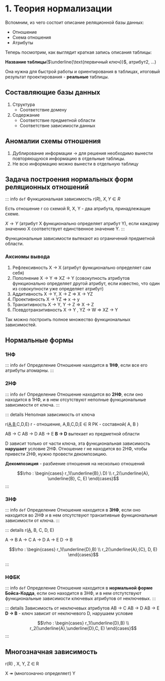 # 1. Теория нормализации

Вспомним, из чего состоит описание реляционной базы данных:

+ Отношение
+ Схема отношения
+ Атрибуты

Теперь посмотрим, как выглядит краткая запись описания таблицы:

**Название таблицы**($\underline{\text{первичный ключ}}$, атрибут2, ...)

Она нужна для быстрой работы и ориентирования в таблицах, итоговый результат проектирования - **реальные** таблицы.

## Составляющие базы данных

1. Структура
   + Соответствие домену
2. Содержание
   + Соответствие предметной области
   + Соответствие зависимости данных

## Аномалии схемы отношения

1. Дублирование информации $\rightarrow$ для решения необходимо вынести повторяющуюся информацию в отдельные таблицы.
2. Не всю информацию можно вынести в отдельную таблицу

## Задача построения нормальных форм реляционных отношений

::: info `def` Функциональная зависимость
$r(R), \ X,Y \in R$

Есть отношение r со схемой R, X, Y - два атрибута, принадлежащие схеме.

$X \rightarrow Y$ (атрибут X функционально определяет атрибут Y), если каждому значению X соответствует единственное значение Y.
:::

Функциональные зависимости вытекают из ограничений предметной области.

### Аксиомы вывода

1. Рефлексивность X $\rightarrow$ X (атрибут функционально определяет сам себя)
2. Пополнение X $\rightarrow$ Y $\Rightarrow$ XZ $\rightarrow$ Y (совокупность атрибутов функционально определяет другой атрибут, если известно, что один из совокупности уже определяет атрибут)
3. Аддитивность X $\rightarrow$ Y, X $\rightarrow$ Z $\Rightarrow$ X $\rightarrow$ YZ
4. Проективность X $\rightarrow$ YZ $\Rightarrow$ x $\rightarrow$ y
5. Транзитивность X $\rightarrow$ Y, Y $\rightarrow$ Z $\Rightarrow$ X $\rightarrow$ Z
6. Псевдотранзитивность X $\rightarrow$ Y , YZ $\rightarrow$ W $\Rightarrow$ XZ $\rightarrow$ Y

Так можно построить полное множество функциональных зависимостей.

## Нормальные формы

### 1НФ

::: info `def` Определение
Отношение находится в **1НФ**, если все его атрибуты атомарны.
:::

### 2НФ

::: info `def` Определение
Отношение находится во **2НФ**, если оно находится в 1НФ, и в нем отсутствуют неполные функциональные зависимости от ключа.
:::

::: details Неполная зависимость от ключа

r(<u>A</u>,<u>B</u>,C,D,E)
r - отношение, A,B,C,D,E $\in$ R
PK - составной( A, B )

AB $\rightarrow$ C
AB $\rightarrow$ D
AB $\rightarrow$ E
**B $\rightarrow$ D** вытекает из предметной области

D зависит только от части ключа, эта функциональная зависимость **нарушает** условие 2НФ. Отношение r не находится во 2НФ, чтобы привести 2НФ, нужно провести декомпозицию.

**Декомпозиция** - разбиение отношения на несколько отношений


$$\rho : \begin{cases} r_1(\underline{B},\ D) \\ r_2(\underline{A}, \underline{B}, C, E) \end{cases}$$
:::

### 3НФ

::: info `def` Определение
Отношение находится в **3НФ**, если оно находится во 2НФ и в нем отсутствуют транзитивные функциональные зависимости от ключа.
:::

::: details 
r(<u>A</u>, B, C, D, E)

A $\rightarrow$ B
A $\rightarrow$ C
A $\rightarrow$ D
A $\rightarrow$ E
D $\rightarrow$ B

$$\rho : \begin{cases} r_1(\underline{D},B) \\ r_2(\underline{A},{C}, D, E) \end{cases}$$

:::

### НФБК

::: info `def` Определение
Отношение находится в **нормальной форме Бойса-Кодда**, если оно находится в 3НФ, и в нем отстутствуют функциональные зависимости ключевых атрибутов от неключевых.
:::

::: details Зависимость от неключевых атрибутов
AB $\rightarrow$ C
AB $\rightarrow$ D
AB $\rightarrow$ E
**D $\rightarrow$ B** - ключ зависит от неключевого D, нарушаем условие

$$\rho : \begin{cases} r_1(\underline{D},B) \\ r_2(\underline{A},\underline{D},C, E) \end{cases}$$
:::

## Многозначная зависимость

r(R) , X, Y, Z $\in$ R

X $\twoheadrightarrow$ (многозначно определяет) Y